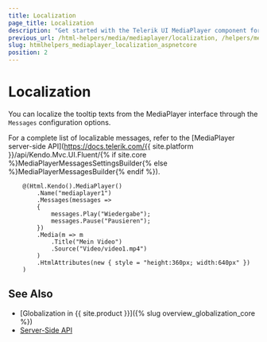 ```yaml
---
title: Localization
page_title: Localization
description: "Get started with the Telerik UI MediaPlayer component for {{ site.framework }} and translate its tooltip messages for different culture locales."
previous_url: /html-helpers/media/mediaplayer/localization, /helpers/media/mediaplayer/globalization/localization
slug: htmlhelpers_mediaplayer_localization_aspnetcore
position: 2
---
```


# Localization

You can localize the tooltip texts from the MediaPlayer interface through the `Messages` configuration options.

For a complete list of localizable messages, refer to the [MediaPlayer server-side API](https://docs.telerik.com/{{ site.platform }}/api/Kendo.Mvc.UI.Fluent/{% if site.core %}MediaPlayerMessagesSettingsBuilder{% else %}MediaPlayerMessagesBuilder{% endif %}).

```HtmlHelper
    @(Html.Kendo().MediaPlayer()
        .Name("mediaplayer1")
        .Messages(messages =>
        {
            messages.Play("Wiedergabe");
            messages.Pause("Pausieren");
        })
        .Media(m => m
            .Title("Mein Video")
            .Source("Video/video1.mp4")
        )
        .HtmlAttributes(new { style = "height:360px; width:640px" })
    )
```

## See Also

* [Globalization in {{ site.product }}]({% slug overview_globalization_core %})
* [Server-Side API](/api/mediaplayer)
